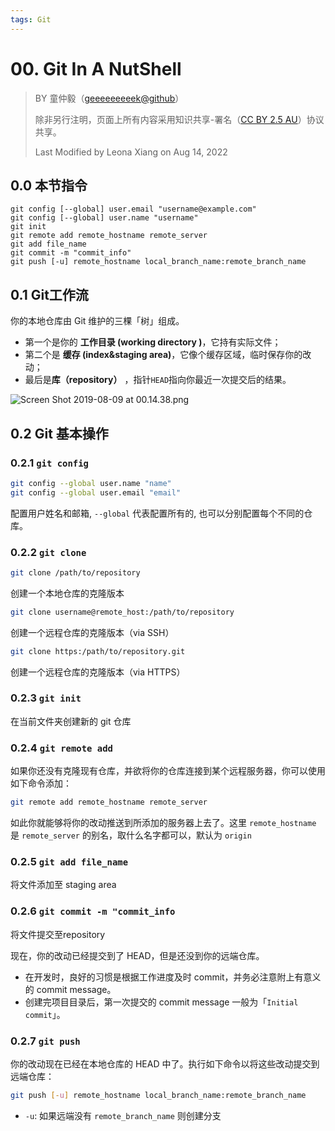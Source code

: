 ```yaml
---
tags: Git
---
```


# 00. Git In A NutShell
> BY 童仲毅（[geeeeeeeeek@github](https://github.com/geeeeeeeeek/git-recipes/)）
>
> 除非另行注明，页面上所有内容采用知识共享-署名（[CC BY 2.5 AU](http://creativecommons.org/licenses/by/2.5/au/deed.zh)）协议共享。
>  
>  Last Modified by Leona Xiang on Aug 14, 2022

## 0.0 本节指令
```bash=
git config [--global] user.email "username@example.com"
git config [--global] user.name "username"
git init
git remote add remote_hostname remote_server
git add file_name
git commit -m "commit_info"
git push [-u] remote_hostname local_branch_name:remote_branch_name
```

## 0.1 Git工作流
你的本地仓库由 Git 维护的三棵「树」组成。
* 第一个是你的 **工作目录 (working directory )**，它持有实际文件；
* 第二个是 **缓存 (index&staging area)**，它像个缓存区域，临时保存你的改动；
* 最后是**库（repository）** ，指针`HEAD`指向你最近一次提交后的结果。

![Screen Shot 2019-08-09 at 00.14.38.png](https://i.loli.net/2019/08/10/GWs31IQB2PLquxb.png)

## 0.2 Git 基本操作
### 0.2.1 `git config`
```bash
git config --global user.name "name" 
git config --global user.email "email"
```

配置用户姓名和邮箱, `--global` 代表配置所有的, 也可以分别配置每个不同的仓库。

### 0.2.2 `git clone`
```bash
git clone /path/to/repository
```

创建一个本地仓库的克隆版本

```bash
git clone username@remote_host:/path/to/repository
```

创建一个远程仓库的克隆版本（via SSH）

```bash
git clone https:/path/to/repository.git
```

创建一个远程仓库的克隆版本（via HTTPS）

### 0.2.3 `git init`
在当前文件夹创建新的 git 仓库

### 0.2.4 `git remote add`
如果你还没有克隆现有仓库，并欲将你的仓库连接到某个远程服务器，你可以使用如下命令添加：

```bash
git remote add remote_hostname remote_server
```

如此你就能够将你的改动推送到所添加的服务器上去了。这里 `remote_hostname` 是 `remote_server` 的别名，取什么名字都可以，默认为 `origin`

### 0.2.5 `git add file_name`
将文件添加至 staging area

### 0.2.6 `git commit -m "commit_info`
将文件提交至repository

现在，你的改动已经提交到了 HEAD，但是还没到你的远端仓库。
- 在开发时，良好的习惯是根据工作进度及时 commit，并务必注意附上有意义的 commit message。
- 创建完项目目录后，第一次提交的 commit message 一般为「`Initial commit`」。

### 0.2.7 `git push`
你的改动现在已经在本地仓库的 HEAD 中了。执行如下命令以将这些改动提交到远端仓库：

```bash
git push [-u] remote_hostname local_branch_name:remote_branch_name
```

- `-u`: 如果远端没有 `remote_branch_name` 则创建分支